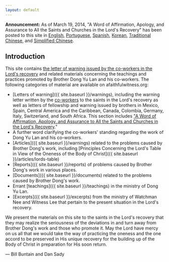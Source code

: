 ```yaml
---
layout: default
---
```


<div class="alert alert-warning">
<strong>Announcement:</strong> As of March 19, 2014, "A Word of Affirmation, Apology, and Assurance to All the Saints and Churches in the Lord's Recovery" has been posted to this site in <a href="http://afaithfulwitness.org/pdf/warnings/2014-03-10-coworkers-statement-en.pdf">English</a>, <a href="http://afaithfulwitness.org/pdf/warnings/2014-03-10-coworkers-statement-pt.pdf">Portuguese</a>, <a href="http://afaithfulwitness.org/pdf/warnings/2014-03-10-coworkers-statement-es.pdf">Spanish</a>, <a href="http://afaithfulwitness.org/pdf/warnings/2014-03-10-coworkers-statement-ko.pdf">Korean</a>, <a href="http://afaithfulwitness.org/pdf/warnings/2014-03-10-coworkers-statement-zh_tw.pdf">Traditional Chinese</a>, and <a href="http://afaithfulwitness.org/pdf/warnings/2014-03-10-coworkers-statement-zh_cn.pdf">Simplified Chinese</a>.
</div>

## Introduction

This site contains [the letter of warning issued by the co-workers in the Lord's recovery](http://afaithfulwitness.org/warnings/co-workers.pdf) and related materials concerning the teachings and practices promoted by Brother Dong Yu Lan and his co-workers. The following categories of material are available on afaithfulwitness.org:

* [Letters of warning]({{ site.baseurl }}/warnings), including the warning letter written by the [co-workers](http://afaithfulwitness.org/warnings/co-workers.pdf) to the saints in the Lord's recovery as well as letters of fellowship and warning issued by brothers in Mexico, Spain, Central America and the Caribbean, Canada, Colombia, Germany, Italy, Switzerland, and South Africa. This section includes ["A Word of Affirmation, Apology, and Assurance to All the Saints and Churches in the Lord's Recovery](http://afaithfulwitness.org/pdf/warnings/2014-03-10-coworkers-statement-en.pdf)."
* A further word clarifying the co-workers' standing regarding the work of Dong Yu Lan and his co-workers.
* [Articles]({{ site.baseurl }}/warnings) related to the problems caused by Brother Dong's work, including [Principles Concerning the Lord's Table in View of the Oneness of the Body of Christ]({{ site.baseurl }}/articles/lords-table)
* [Reports]({{ site.baseurl }}/reports) of problems caused by Brother Dong's work in various places.
* [Documents]({{ site.baseurl }}/documents) related to the problems caused by Brother Dong's work.
* Errant [teachings]({{ site.baseurl }}/teachings) in the ministry of Dong Yu Lan.
* [Excerpts]({{ site.baseurl }}/excerpts) from the ministry of Watchman Nee and Witness Lee that pertain to the present situation in the Lord's recovery.

We present the materials on this site to the saints in the Lord's recovery that they may realize the seriousness of the deviations in and turn away from Brother Dong's work and those who promote it. May the Lord have mercy on us all that we would take the way of practicing the oneness and the one accord to be preserved in His unique recovery for the building up of the Body of Christ in preparation for His soon return.

— Bill Buntain and Dan Sady
